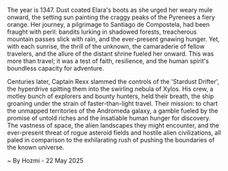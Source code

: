 
The year is 1347.  Dust coated Elara's boots as she urged her weary mule onward, the setting sun painting the craggy peaks of the Pyrenees a fiery orange.  Her journey, a pilgrimage to Santiago de Compostela, had been fraught with peril: bandits lurking in shadowed forests, treacherous mountain passes slick with rain, and the ever-present gnawing hunger. Yet, with each sunrise, the thrill of the unknown, the camaraderie of fellow travelers, and the allure of the distant shrine fueled her onward. This was more than travel; it was a test of faith, resilience, and the human spirit's boundless capacity for adventure.

Centuries later, Captain Rexx slammed the controls of the 'Stardust Drifter', the hyperdrive spitting them into the swirling nebula of Xylos.  His crew, a motley bunch of explorers and bounty hunters, held their breath, the ship groaning under the strain of faster-than-light travel. Their mission: to chart the unmapped territories of the Andromeda galaxy, a gamble fueled by the promise of untold riches and the insatiable human hunger for discovery.  The vastness of space, the alien landscapes they might encounter, and the ever-present threat of rogue asteroid fields and hostile alien civilizations, all paled in comparison to the exhilarating rush of pushing the boundaries of the known universe.

~ By Hozmi - 22 May 2025
